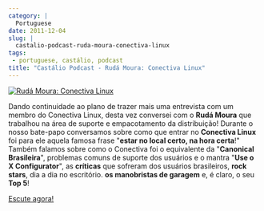 ```yaml
---
category: |
  Portuguese
date: 2011-12-04
slug: |
  castalio-podcast-ruda-moura-conectiva-linux
tags:
 - portuguese, castálio, podcast
title: "Castálio Podcast - Rudá Moura: Conectiva Linux"
---
```


[![Rudá Moura: Conectiva
Linux](http://www.castalio.info/wp-content/uploads/2011/12/rudamoura.png)](http://www.castalio.info/wp-content/uploads/2011/12/rudamoura.png)

Dando continuidade ao plano de trazer mais uma entrevista com um membro
do Conectiva Linux, desta vez conversei com o **Rudá Moura** que
trabalhou na área de suporte e empacotamento da distribuição! Durante o
nosso bate-papo conversamos sobre como que entrar no **Conectiva Linux**
foi para ele aquela famosa frase "**estar no local certo, na hora
certa**!" Também falamos sobre como o Conectiva foi o equivalente da
"**Canonical Brasileira**", problemas comuns de suporte dos usuários e o
mantra "**Use o X Configurator**", as **críticas** que sofreram dos
usuários brasileiros, **rock stars**, dia a dia no escritório. **os
manobristas de garagem** e, é claro, o seu **Top 5**!

[Escute agora!](http://www.castalio.info/ruda-moura-conectiva-linux/)

